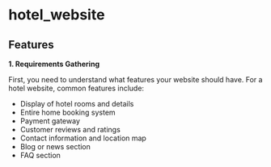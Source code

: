 # hotel_website

## Features

**1. Requirements Gathering**

First, you need to understand what features your website should have. For a hotel website, common features include:

- Display of hotel rooms and details
- Entire home booking system
- Payment gateway
- Customer reviews and ratings
- Contact information and location map
- Blog or news section
- FAQ section